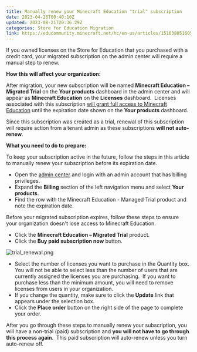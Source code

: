 ```yaml
---
title: Manually renew your Minecraft Education "trial" subscription
date: 2023-04-26T00:40:10Z
updated: 2023-08-21T20:36:29Z
categories: Store for Education Migration
link: https://educommunity.minecraft.net/hc/en-us/articles/15163805160596-Manually-renew-your-Minecraft-Education-trial-subscription
---
```


If you owned licenses on the Store for Education that you purchased with a credit card, your migrated subscription on the admin center will require a manual step to renew.

**How this will affect your organization:**

After migration, your new subscription will be named **Minecraft Education – Migrated Trial** on the **Your products** dashboard in the admin center and will appear as **Minecraft Education** on the **Licenses** dashboard.  Licenses associated with this subscription <u>will grant full access to Minecraft Education</u> until the expiration date shown on the **Your products** dashboard.

Since this subscription was created as a trial, renewal of this subscription will require action from a tenant admin as these subscriptions **will not auto-renew**. 

**What you need to do to prepare:**

To keep your subscription active in the future, follow the steps in this article to manually renew your subscription before its expiration date.

- Open the [admin center](http://admin.microsoft.com/) and login with an admin account that has billing privileges.
- Expand the **Billing** section of the left navigation menu and select **Your products**.
- Find the row with the Minecraft Education - Managed Trial product and note the expiration date.

Before your migrated subscription expires, follow these steps to ensure your organization doesn't lose access to Minecraft Education.

- Click the **Minecraft Education – Migrated Trial** product.
- Click the **Buy paid subscription now** button.  

![trial_renewal.png](https://educommunity.minecraft.net/hc/article_attachments/15163840467220)

- Select the number of licenses you want to purchase in the Quantity box.  You will not be able to select less than the number of users that are currently assigned the licenses you are purchasing.  If you want to purchase less than the minimum amount, you will need to remove licenses from users in your organization.
- If you change the quantity, make sure to click the **Update** link that appears under the selection box.
- Click the **Place order** button on the right side of the page to complete your order.

After you go through these steps to manually renew your subscription, you will have a non-trial (paid) subscription and **you will not have to go through this process again**.  This paid subscription will auto-renew unless you turn auto-renew off.
